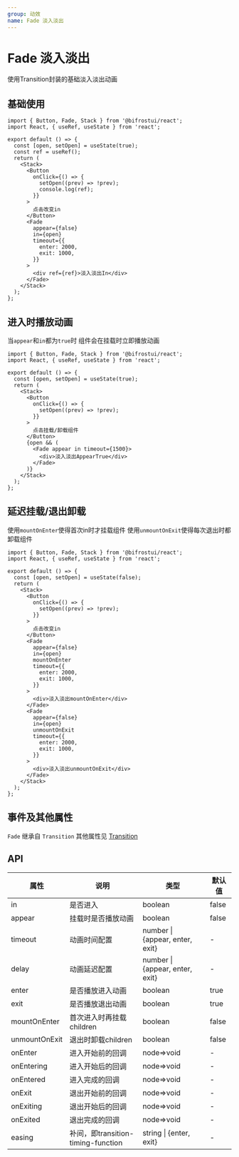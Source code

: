 ```yaml
---
group: 动效
name: Fade 淡入淡出
---
```


# Fade 淡入淡出

使用Transition封装的基础淡入淡出动画

## 基础使用

```tsx
import { Button, Fade, Stack } from '@bifrostui/react';
import React, { useRef, useState } from 'react';

export default () => {
  const [open, setOpen] = useState(true);
  const ref = useRef();
  return (
    <Stack>
      <Button
        onClick={() => {
          setOpen((prev) => !prev);
          console.log(ref);
        }}
      >
        点击改变in
      </Button>
      <Fade
        appear={false}
        in={open}
        timeout={{
          enter: 2000,
          exit: 1000,
        }}
      >
        <div ref={ref}>淡入淡出In</div>
      </Fade>
    </Stack>
  );
};
```

## 进入时播放动画

当`appear`和`in`都为`true`时
组件会在挂载时立即播放动画

```tsx
import { Button, Fade, Stack } from '@bifrostui/react';
import React, { useRef, useState } from 'react';

export default () => {
  const [open, setOpen] = useState(true);
  return (
    <Stack>
      <Button
        onClick={() => {
          setOpen((prev) => !prev);
        }}
      >
        点击挂载/卸载组件
      </Button>
      {open && (
        <Fade appear in timeout={1500}>
          <div>淡入淡出AppearTrue</div>
        </Fade>
      )}
    </Stack>
  );
};
```

## 延迟挂载/退出卸载

使用`mountOnEnter`使得首次in时才挂载组件
使用`unmountOnExit`使得每次退出时都卸载组件

```tsx
import { Button, Fade, Stack } from '@bifrostui/react';
import React, { useRef, useState } from 'react';

export default () => {
  const [open, setOpen] = useState(false);
  return (
    <Stack>
      <Button
        onClick={() => {
          setOpen((prev) => !prev);
        }}
      >
        点击改变in
      </Button>
      <Fade
        appear={false}
        in={open}
        mountOnEnter
        timeout={{
          enter: 2000,
          exit: 1000,
        }}
      >
        <div>淡入淡出mountOnEnter</div>
      </Fade>
      <Fade
        appear={false}
        in={open}
        unmountOnExit
        timeout={{
          enter: 2000,
          exit: 1000,
        }}
      >
        <div>淡入淡出unmountOnExit</div>
      </Fade>
    </Stack>
  );
};
```

## 事件及其他属性

`Fade` 继承自 `Transition` 其他属性见 [Transition](/cores/transition)

## API

| 属性          | 说明                               | 类型                            | 默认值 |
| ------------- | ---------------------------------- | ------------------------------- | ------ |
| in            | 是否进入                           | boolean                         | false  |
| appear        | 挂载时是否播放动画                 | boolean                         | false  |
| timeout       | 动画时间配置                       | number \| {appear, enter, exit} | -      |
| delay         | 动画延迟配置                       | number \| {appear, enter, exit} | -      |
| enter         | 是否播放进入动画                   | boolean                         | true   |
| exit          | 是否播放退出动画                   | boolean                         | true   |
| mountOnEnter  | 首次进入时再挂载children           | boolean                         | false  |
| unmountOnExit | 退出时卸载children                 | boolean                         | false  |
| onEnter       | 进入开始前的回调                   | node=>void                      | -      |
| onEntering    | 进入开始后的回调                   | node=>void                      | -      |
| onEntered     | 进入完成的回调                     | node=>void                      | -      |
| onExit        | 退出开始前的回调                   | node=>void                      | -      |
| onExiting     | 退出开始后的回调                   | node=>void                      | -      |
| onExited      | 退出完成的回调                     | node=>void                      | -      |
| easing        | 补间，即transition-timing-function | string \| {enter, exit}         | -      |

